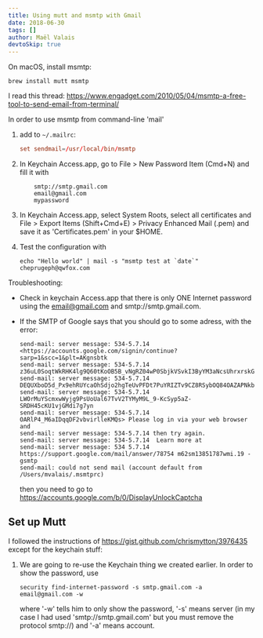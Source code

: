 ```yaml
---
title: Using mutt and msmtp with Gmail
date: 2018-06-30
tags: []
author: Maël Valais
devtoSkip: true
---
```


On macOS, install msmtp:

    brew install mutt msmtp

I read this thread: <https://www.engadget.com/2010/05/04/msmtp-a-free-tool-to-send-email-from-terminal/>

In order to use msmtp from command-line 'mail'

1. add to `~/.mailrc`:

   ```conf
   set sendmail=/usr/local/bin/msmtp
   ```

2. In Keychain Access.app, go to File > New Password Item (Cmd+N) and fill it with

   ```plain
       smtp://smtp.gmail.com
       email@gmail.com
       mypassword
   ```

3. In Keychain Access.app, select System Roots, select all certificates and File > Export Items (Shift+Cmd+E) > Privacy Enhanced Mail (.pem) and save it as 'Certificates.pem' in your \$HOME.

4. Test the configuration with

   ```shell
   echo "Hello world" | mail -s "msmtp test at `date`" cheprugeph@qwfox.com
   ```

Troubleshooting:

- Check in keychain Access.app that there is only ONE Internet password using the email@gmail.com and smtp://smtp.gmail.com.
- If the SMTP of Google says that you should go to some adress, with the error:

      send-mail: server message: 534-5.7.14 <https://accounts.google.com/signin/continue?sarp=1&scc=1&plt=AKgnsbtk
      send-mail: server message: 534-5.7.14 z36uL0SoqtWkRHK4lg9Q60tKoOB5B_vNgRZ04wP0SbjkVSvkI3ByYM3aNcsUhrxrskG2Vf
      send-mail: server message: 534-5.7.14 DEQUXboD5d_Px9ehRUYcaOhSdjo2hgTeUvPFDt7PuYRIZTv9CZ8RSybOQ84OAZAPNkbqhd
      send-mail: server message: 534-5.7.14 LWOrMuYScmxwWyjg9PsUoUal67TvV2TYMyM9L_9-KcSyp5aZ-SRDH45cKU1vjGMdi7g7yn
      send-mail: server message: 534-5.7.14 OARlP4_M6aIDqqDF2vbvirlleKMQs> Please log in via your web browser and
      send-mail: server message: 534-5.7.14 then try again.
      send-mail: server message: 534-5.7.14  Learn more at
      send-mail: server message: 534 5.7.14  https://support.google.com/mail/answer/78754 m62sm13851787wmi.19 - gsmtp
      send-mail: could not send mail (account default from /Users/mvalais/.msmtprc)

  then you need to go to <https://accounts.google.com/b/0/DisplayUnlockCaptcha>

## Set up Mutt

I followed the instructions of <https://gist.github.com/chrismytton/3976435> except for the keychain stuff:

1. We are going to re-use the Keychain thing we created earlier. In order to show the password, use

   ```shell
   security find-internet-password -s smtp.gmail.com -a email@gmail.com -w
   ```

   where '-w' tells him to only show the password, '-s' means server (in my case I had used 'smtp://smtp.gmail.com' but you must remove the protocol smtp://) and '-a' means account.
